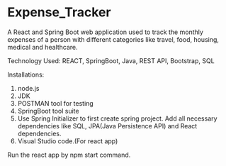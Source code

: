 # Expense_Tracker

A React and Spring Boot web application used to track the monthly expenses of a person with different categories like travel,
food, housing, medical and healthcare.

Technology Used:
REACT, SpringBoot, Java, REST API, Bootstrap, SQL

Installations:
1. node.js
2. JDK
3. POSTMAN tool for testing
4. SpringBoot tool suite
5. Use Spring Initializer to first create spring project. Add all necessary dependencies like SQL, JPA(Java Persistence API) and React dependencies.
6. Visual Studio code.(For react app)

Run the react app by npm start command.
